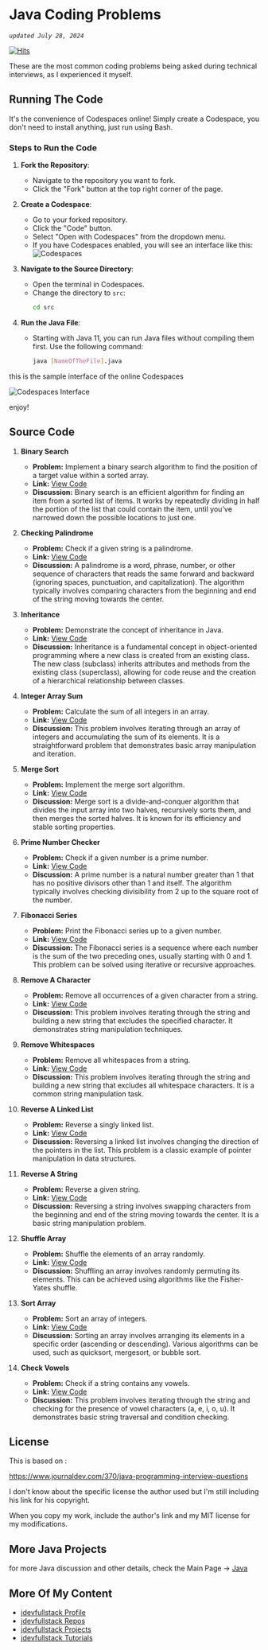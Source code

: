 # Java Coding Problems

*`updated July 28, 2024`*

[![Hits](https://hits.seeyoufarm.com/api/count/incr/badge.svg?url=https%3A%2F%2Fgithub.com%2Fjdevstatic%2Fjava-coding-problems&count_bg=%2379C83D&title_bg=%23555555&icon=&icon_color=%23E7E7E7&title=PAGE+VIEWS&edge_flat=false)](https://hits.seeyoufarm.com)

These are the most common coding problems being asked during
technical interviews, as I experienced it myself.

## Running The Code
It's the convenience of Codespaces online! Simply create a Codespace, you don't need to install anything, just run using Bash.

### Steps to Run the Code
1. **Fork the Repository**:
   - Navigate to the repository you want to fork.
   - Click the "Fork" button at the top right corner of the page.

2. **Create a Codespace**:
   - Go to your forked repository.
   - Click the "Code" button.
   - Select "Open with Codespaces" from the dropdown menu.
   - If you have Codespaces enabled, you will see an interface like this:
   ![Codespaces](https://github.com/user-attachments/assets/580e8844-5476-4b7a-a133-0e378656096a)

3. **Navigate to the Source Directory**:
   - Open the terminal in Codespaces.
   - Change the directory to `src`:
     ```bash
     cd src
     ```

4. **Run the Java File**:
   - Starting with Java 11, you can run Java files without compiling them first. Use the following command:

     ```bash
     java [NameOfTheFile].java
     ```

this is the sample interface of the online Codespaces 

![Codespaces Interface](https://user-images.githubusercontent.com/47092464/182785921-838bd0e5-2707-4e08-8a0b-9127afba6866.png)

enjoy!

## Source Code
1. **Binary Search**
   - **Problem:** Implement a binary search algorithm to find the position of a 
     target value within a sorted array.
   - **Link:** [View Code](https://github.com/jdevstatic/java-coding-problems/blob/main/src/BinarySearch.java)
   - **Discussion:** Binary search is an efficient algorithm for finding an item 
     from a sorted list of items. It works by repeatedly dividing in half the 
     portion of the list that could contain the item, until you've narrowed down 
     the possible locations to just one.

2. **Checking Palindrome**
   - **Problem:** Check if a given string is a palindrome.
   - **Link:** [View Code](https://github.com/jdevstatic/java-coding-problems/blob/main/src/CheckPalindromeString.java)
   - **Discussion:** A palindrome is a word, phrase, number, or other sequence 
     of characters that reads the same forward and backward (ignoring spaces, 
     punctuation, and capitalization). The algorithm typically involves 
     comparing characters from the beginning and end of the string moving 
     towards the center.

3. **Inheritance**
   - **Problem:** Demonstrate the concept of inheritance in Java.
   - **Link:** [View Code](https://github.com/jdevstatic/java-coding-problems/tree/main/src/inheritance)
   - **Discussion:** Inheritance is a fundamental concept in object-oriented 
     programming where a new class is created from an existing class. The new 
     class (subclass) inherits attributes and methods from the existing class 
     (superclass), allowing for code reuse and the creation of a hierarchical 
     relationship between classes.

4. **Integer Array Sum**
   - **Problem:** Calculate the sum of all integers in an array.
   - **Link:** [View Code](https://github.com/jdevstatic/java-coding-problems/blob/main/src/IntegerArraySum.java)
   - **Discussion:** This problem involves iterating through an array of 
     integers and accumulating the sum of its elements. It is a straightforward 
     problem that demonstrates basic array manipulation and iteration.

5. **Merge Sort**
   - **Problem:** Implement the merge sort algorithm.
   - **Link:** [View Code](https://github.com/jdevstatic/java-coding-problems/blob/main/src/MergeSort.java)
   - **Discussion:** Merge sort is a divide-and-conquer algorithm that divides 
     the input array into two halves, recursively sorts them, and then merges 
     the sorted halves. It is known for its efficiency and stable sorting 
     properties.

6. **Prime Number Checker**
   - **Problem:** Check if a given number is a prime number.
   - **Link:** [View Code](https://github.com/jdevstatic/java-coding-problems/blob/main/src/PrimeNumberCheck.java)
   - **Discussion:** A prime number is a natural number greater than 1 that has 
     no positive divisors other than 1 and itself. The algorithm typically 
     involves checking divisibility from 2 up to the square root of the number.

7. **Fibonacci Series**
   - **Problem:** Print the Fibonacci series up to a given number.
   - **Link:** [View Code](https://github.com/jdevstatic/java-coding-problems/blob/main/src/PrintFibonacciSeries.java)
   - **Discussion:** The Fibonacci series is a sequence where each number is the 
     sum of the two preceding ones, usually starting with 0 and 1. This problem 
     can be solved using iterative or recursive approaches.

8. **Remove A Character**
   - **Problem:** Remove all occurrences of a given character from a string.
   - **Link:** [View Code](https://github.com/jdevstatic/java-coding-problems/blob/main/src/RemoveAChar.java)
   - **Discussion:** This problem involves iterating through the string and 
     building a new string that excludes the specified character. It 
     demonstrates string manipulation techniques.

9. **Remove Whitespaces**
   - **Problem:** Remove all whitespaces from a string.
   - **Link:** [View Code](https://github.com/jdevstatic/java-coding-problems/blob/main/src/RemoveWhiteSpaces.java)
   - **Discussion:** This problem involves iterating through the string and 
     building a new string that excludes all whitespace characters. It is a 
     common string manipulation task.

10. **Reverse A Linked List**
    - **Problem:** Reverse a singly linked list.
    - **Link:** [View Code](https://github.com/jdevstatic/java-coding-problems/blob/main/src/ReverseALinkedList.java)
    - **Discussion:** Reversing a linked list involves changing the direction of 
      the pointers in the list. This problem is a classic example of pointer 
      manipulation in data structures.

11. **Reverse A String**
    - **Problem:** Reverse a given string.
    - **Link:** [View Code](https://github.com/jdevstatic/java-coding-problems/blob/main/src/ReverseString.java)
    - **Discussion:** Reversing a string involves swapping characters from the 
      beginning and end of the string moving towards the center. It is a basic 
      string manipulation problem.

12. **Shuffle Array**
    - **Problem:** Shuffle the elements of an array randomly.
    - **Link:** [View Code](https://github.com/jdevstatic/java-coding-problems/blob/main/src/ShuffleArray.java)
    - **Discussion:** Shuffling an array involves randomly permuting its 
      elements. This can be achieved using algorithms like the Fisher-Yates 
      shuffle.

13. **Sort Array**
    - **Problem:** Sort an array of integers.
    - **Link:** [View Code](https://github.com/jdevstatic/java-coding-problems/blob/main/src/SortArray.java)
    - **Discussion:** Sorting an array involves arranging its elements in a 
      specific order (ascending or descending). Various algorithms can be used, 
      such as quicksort, mergesort, or bubble sort.

14. **Check Vowels**
    - **Problem:** Check if a string contains any vowels.
    - **Link:** [View Code](https://github.com/jdevstatic/java-coding-problems/blob/main/src/StringContainsVowels.java)
    - **Discussion:** This problem involves iterating through the string and 
      checking for the presence of vowel characters (a, e, i, o, u). It 
      demonstrates basic string traversal and condition checking.

## License
This is based on :

https://www.journaldev.com/370/java-programming-interview-questions

I don't know about the specific license the author used
but I'm still including his link for his copyright.

When you copy my work, include the author's link 
and my MIT license for my modifications.

## More Java Projects
for more Java discussion and other details, 
check the Main Page -> [Java](https://github.com/jdevfullstack/java)

## More Of My Content
- [jdevfullstack Profile](https://github.com/jdevfullstack)
- [jdevfullstack Repos](https://github.com/jdevfullstack?tab=repositories)
- [jdevfullstack Projects](https://github.com/jdevfullstack-projects)
- [jdevfullstack Tutorials](https://github.com/jdevfullstack-tutorials)
